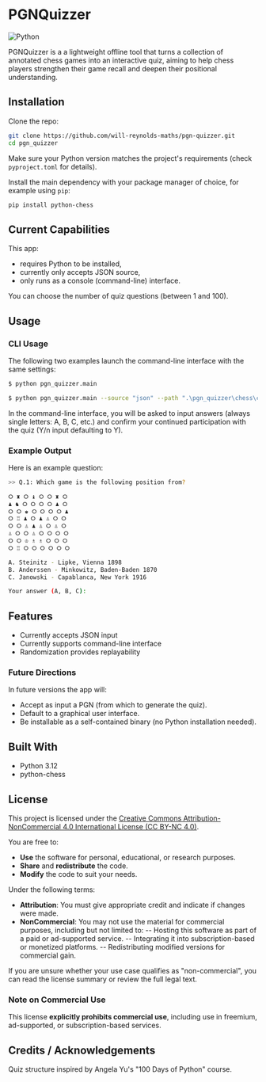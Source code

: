 # PGNQuizzer

![Python](https://img.shields.io/badge/Python-3.12+-blue?logo=python)
<!--
![License](https://img.shields.io/github/license/will-reynolds-maths/pgn-quizzer)
![Last Commit](https://img.shields.io/github/last-commit/will-reynolds-maths/pgn-quizzer)
![Open Issues](https://img.shields.io/github/issues/will-reynolds-maths/pgn-quizzer)
![Repo Size](https://img.shields.io/github/repo-size/will-reynolds-maths/pgn-quizzer)
![Build](https://img.shields.io/github/actions/workflow/status/will-reynolds-maths/pgn-quizzer/python-app.yml) 
-->

PGNQuizzer is a a lightweight offline tool that turns a collection of annotated chess games into an interactive quiz, aiming to help chess players strengthen their game recall and deepen their positional understanding.

## Installation

Clone the repo:

```bash
git clone https://github.com/will-reynolds-maths/pgn-quizzer.git
cd pgn_quizzer
```

Make sure your Python version matches the project's requirements (check `pyproject.toml` for details).

Install the main dependency with your package manager of choice, for example using `pip`:

```bash
pip install python-chess
```

## Current Capabilities

This app:
- requires Python to be installed,
- currently only accepts JSON source,
- only runs as a console (command-line) interface.

You can choose the number of quiz questions (between 1 and 100).

## Usage

### CLI Usage

The following two examples launch the command-line interface with the same settings:

```bash
$ python pgn_quizzer.main
```

```bash
$ python pgn_quizzer.main --source "json" --path ".\pgn_quizzer\chess\chess_sample_data.json" --ui "console" --num "5"
```

In the command-line interface, you will be asked to input answers (always single letters: A, B, C, etc.) and confirm your continued participation with the quiz (Y/n input defaulting to Y).

### Example Output

Here is an example question:

```bash
>> Q.1: Which game is the following position from?

⭘ ♜ ⭘ ♝ ⭘ ⭘ ♜ ⭘
♟ ♞ ⭘ ⭘ ⭘ ⭘ ♟ ⭘
⭘ ⭘ ♚ ⭘ ⭘ ⭘ ⭘ ♟
⭘ ♖ ♟ ⭘ ♟ ♙ ⭘ ⭘
⭘ ⭘ ♙ ♟ ♙ ⭘ ♙ ⭘
♙ ⭘ ⭘ ♙ ⭘ ⭘ ⭘ ⭘
⭘ ⭘ ♔ ♗ ♗ ⭘ ⭘ ⭘
⭘ ♖ ⭘ ⭘ ⭘ ⭘ ⭘ ⭘

A. Steinitz - Lipke, Vienna 1898
B. Anderssen - Minkowitz, Baden-Baden 1870
C. Janowski - Capablanca, New York 1916

Your answer (A, B, C):
```

## Features

- Currently accepts JSON input
- Currently supports command-line interface
- Randomization provides replayability

### Future Directions

In future versions the app will:
- Accept as input a PGN (from which to generate the quiz).
- Default to a graphical user interface.
- Be installable as a self-contained binary (no Python installation needed).

## Built With

- Python 3.12
- python-chess

## License

This project is licensed under the [Creative Commons Attribution-NonCommercial 4.0 International License (CC BY-NC 4.0)](https://creativecommons.org/licenses/by-nc/4.0/).

You are free to:
- **Use** the software for personal, educational, or research purposes.
- **Share** and **redistribute** the code.
- **Modify** the code to suit your needs.

Under the following terms:
- **Attribution**: You must give appropriate credit and indicate if changes were made.
- **NonCommercial**: You may not use the material for commercial purposes, including but not limited to:
-- Hosting this software as part of a paid or ad-supported service.
-- Integrating it into subscription-based or monetized platforms.
-- Redistributing modified versions for commercial gain.

If you are unsure whether your use case qualifies as "non-commercial", you can read the license summary or review the full legal text.

### Note on Commercial Use
This license **explicitly prohibits commercial use**, including use in freemium, ad-supported, or subscription-based services.

## Credits / Acknowledgements

Quiz structure inspired by Angela Yu's "100 Days of Python" course.